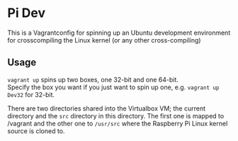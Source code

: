 # Pi Dev
This is a Vagrantconfig for spinning up an Ubuntu development environment for crosscompiling the Linux kernel (or any other cross-compiling)

## Usage
`vagrant up` spins up two boxes, one 32-bit and one 64-bit.  
Specify the box you want if you just want to spin up one, e.g. `vagrant up Dev32`
for 32-bit.

There are two directories shared into the Virtualbox VM; the current directory
and the `src` directory in this directory. The first one is mapped to /vagrant
and the other one to `/usr/src` where the Raspberry Pi Linux kernel source is
cloned to.
